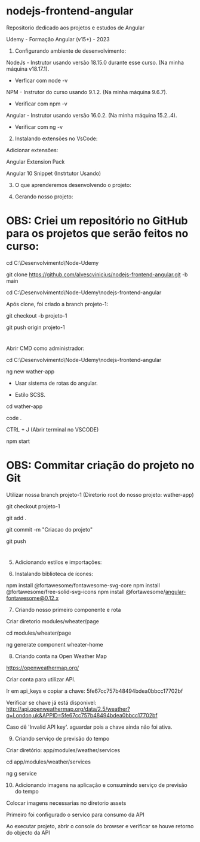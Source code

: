 # nodejs-frontend-angular

Repositorio dedicado aos projetos e estudos de Angular

Udemy - Formação Angular (v15+) - 2023

1. Configurando ambiente de desenvolvimento:

NodeJs - Instrutor usando versão 18.15.0 durante esse curso. (Na minha máquina v18.17.1).

- Verficar com node -v

NPM - Instrutor do curso usando 9.1.2. (Na minha máquina 9.6.7).

- Verificar com npm -v

Angular - Instrutor usando versão 16.0.2. (Na minha máquina 15.2..4).

- Verificar com ng -v

2. Instalando extensões no VsCode:

Adicionar extensões:

Angular Extension Pack

Angular 10 Snippet (Instrtutor Usando)

3. O que aprenderemos desenvolvendo o projeto:

4. Gerando nosso projeto:

# OBS: Criei um repositório no GitHub para os projetos que serão feitos no curso:

cd C:\Desenvolvimento\Node-Udemy
 
git clone https://github.com/alvescvinicius/nodejs-frontend-angular.git -b main

cd C:\Desenvolvimento\Node-Udemy\nodejs-frontend-angular

Após clone, foi criado a branch projeto-1:

git checkout -b projeto-1

git push origin projeto-1
 
#

Abrir CMD como administrador:

cd C:\Desenvolvimento\Node-Udemy\nodejs-frontend-angular

ng new wather-app

- Usar sistema de rotas do angular.

- Estilo SCSS.

cd wather-app

code .

CTRL + J (Abrir terminal no VSCODE)

npm start

# OBS: Commitar criação do projeto no Git

Utilizar nossa branch projeto-1 (Diretorio root do nosso projeto: wather-app)

git checkout projeto-1

git add .

git commit -m "Criacao do projeto"

git push

#

5. Adicionando estilos e importações:

6. Instalando biblioteca de ícones:

npm install @fortawesome/fontawesome-svg-core
npm install @fortawesome/free-solid-svg-icons
npm install @fortawesome/angular-fontawesome@0.12.x

7. Criando nosso primeiro componente e rota

Criar diretorio modules/wheater/page

cd modules/wheater/page

ng generate component wheater-home

8. Criando conta na Open Weather Map

https://openweathermap.org/

Criar conta para utilizar API.

Ir em api_keys e copiar a chave: 5fe67cc757b48494bdea0bbcc17702bf

Verificar se chave já está disponivel:
http://api.openweathermap.org/data/2.5/weather?q=London,uk&APPID=5fe67cc757b48494bdea0bbcc17702bf

Caso dê 'Invalid API key'. aguardar pois a chave ainda não foi ativa.

9. Criando serviço de previsão do tempo

Criar diretório: app/modules/weather/services

cd app/modules/weather/services

ng g service 

10. Adicionando imagens na aplicação e consumindo serviço de previsão do tempo

Colocar imagens necessarias no diretorio assets

Primeiro foi configurado o servico para consumo da API

Ao executar projeto, abrir o console do browser e verificar se houve retorno do objecto da API


